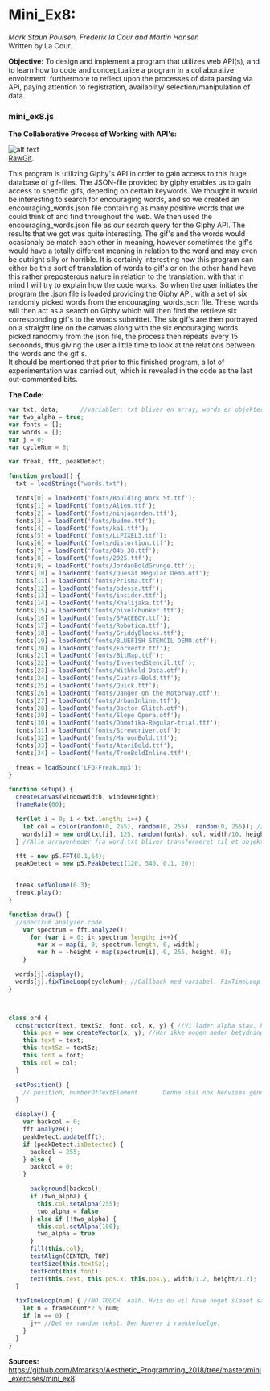 # Mini_Ex8:
*Mark Staun Poulsen, Frederik la Cour and Martin Hansen*  
Written by La Cour.

**Objective:**
To design and implement a program that utilizes web API(s), and to learn how to code and conceptualize a program in a collaborative envoirment. furthermore to reflect upon the processes of data parsing via API, paying attention to registration, availablity/ selection/manipulation of data.

### mini_ex8.js
**The Collaborative Process of Working with API's:**

![alt text](https://github.com/L4COUR/Aesthetic_Programming_Mini_Ex-s/blob/master/Mini_Ex8/Screen%20Shot%202018-04-08%20at%2015.32.37.png "mini_ex8.js")
</br>
[RawGit](https://cdn.rawgit.com/Mmarksp/Aesthetic_Programming_2018/fc238976/mini_exercises/mini_ex8/index_mini_ex8.html).

This program is utilizing Giphy's API in order to gain access to this huge database of gif-files. The JSON-file provided by giphy enables us to gain access to specific gifs, depeding on certain keywords. We thought it would be interesting to search for encouraging words, and so we created an encouraging_words.json file containing as many positive words that we could think of and find throughout the web. We then used the encouraging_words.json file as our search query for the Giphy API. The results that we got was quite interesting. The gif's and the words would ocasionaly be match each other in meaning, however sometimes the gif's would have a totally different meaning in relation to the word and may even be outright silly or horrible. It is certainly interesting how this program can either be this sort of translation of words to gif's or on the other hand have this rather preposterous nature in relation to the translation. with that in mind I will try to explain how the code works. So when the user initiates the program the .json file is loaded providing the Giphy API, with a set of six randomly picked words from the encouraging_words.json file. These words will then act as a search on Giphy which will then find the retrieve six corresponding gif's to the words submittet. The six gif's are then portrayed on a straight line on the canvas along with the six encouraging words picked randomly from the json file, the process then repeats every 15 secoonds, thus giving the user a little time to look at the relations between the words and the gif's.
</br>
It should be mentioned that prior to this finished program, a lot of experimentation was carried out, which is revealed in the code as the last out-commented bits. 

**The Code:**

```javascript
var txt, data;      //variabler: txt bliver en array, words er objekter, j er increment og cycleNum er modolu
var two_alpha = true;
var fonts = [];
var words = [];
var j = 0;
var cycleNum = 8;

var freak, fft, peakDetect;

function preload() {
  txt = loadStrings("words.txt");

  fonts[0] = loadFont('fonts/Boulding Work St.ttf');
  fonts[1] = loadFont('fonts/Alien.ttf');
  fonts[2] = loadFont('fonts/ninjagarden.ttf');
  fonts[3] = loadFont('fonts/budmo.ttf');
  fonts[4] = loadFont('fonts/ka1.ttf');
  fonts[5] = loadFont('fonts/LLPIXEL3.ttf');
  fonts[6] = loadFont('fonts/distortion.ttf');
  fonts[7] = loadFont('fonts/04b_30.ttf');
  fonts[8] = loadFont('fonts/2025.ttf');
  fonts[9] = loadFont('fonts/JordanBoldGrunge.ttf');
  fonts[10] = loadFont('fonts/Quesat Regular Demo.otf');
  fonts[11] = loadFont('fonts/Prisma.ttf');
  fonts[12] = loadFont('fonts/odessa.ttf');
  fonts[13] = loadFont('fonts/insider.ttf');
  fonts[14] = loadFont('fonts/Khalijaka.ttf');
  fonts[15] = loadFont('fonts/pixelchunker.ttf');
  fonts[16] = loadFont('fonts/SPACEBOY.ttf');
  fonts[17] = loadFont('fonts/Robotica.ttf');
  fonts[18] = loadFont('fonts/GriddyBlocks.ttf');
  fonts[19] = loadFont('fonts/BLUEFISH STENCIL DEMO.otf');
  fonts[20] = loadFont('fonts/Forvertz.ttf');
  fonts[21] = loadFont('fonts/BitMap.ttf');
  fonts[22] = loadFont('fonts/InvertedStencil.ttf');
  fonts[23] = loadFont('fonts/Withheld Data.otf');
  fonts[24] = loadFont('fonts/Cuatra-Bold.ttf');
  fonts[25] = loadFont('fonts/Quick.ttf');
  fonts[26] = loadFont('fonts/Danger on the Motorway.otf');
  fonts[27] = loadFont('fonts/UrbanInline.ttf');
  fonts[28] = loadFont('fonts/Doctor Glitch.otf');
  fonts[29] = loadFont('fonts/Slope Opera.otf');
  fonts[30] = loadFont('fonts/Domotika-Regular-trial.ttf');
  fonts[31] = loadFont('fonts/Screwdriver.otf');
  fonts[32] = loadFont('fonts/MaroonBold.ttf');
  fonts[33] = loadFont('fonts/AtariBold.ttf');
  fonts[34] = loadFont('fonts/TronBoldInline.ttf');

  freak = loadSound('LFO-Freak.mp3');
}

function setup() {
  createCanvas(windowWidth, windowHeight);
  frameRate(60);

  for(let i = 0; i < txt.length; i++) {
    let col = color(random(0, 255), random(0, 255), random(0, 255)); //startvaerdi for farve. Den aendrer sig laengere nede.
    words[i] = new ord(txt[i], 125, random(fonts), col, width/10, height/4);  // Det er width/2 og height/2 som skal indstilles til musikken
  } //Alle arrayenheder fra word.txt bliver transformeret til et objekt med argumenter for det enkelte objekt.

  fft = new p5.FFT(0.1,64);
  peakDetect = new p5.PeakDetect(120, 540, 0.1, 20);


  freak.setVolume(0.3);
  freak.play();
}

function draw() {
  //spectrum analyzer code
    var spectrum = fft.analyze();
      for (var i = 0; i< spectrum.length; i++){
        var x = map(i, 0, spectrum.length, 0, width);
        var h = -height + map(spectrum[i], 0, 255, height, 0);
    }

  words[j].display();
  words[j].fixTimeLoop(cycleNum); //Callback med variabel. FixTimeLoop er alle funktioner, der er afhaengige af modolu.
}



class ord {
  constructor(text, textSz, font, col, x, y) { //Vi lader alpha staa, hvis du vil bruge den til musikken. Ellers cutter vi den ud.
    this.pos = new createVector(x, y); //Har ikke nogen anden betydning. Huk at henvise med "this/word[i]".pos.x/y.
    this.text = text;
    this.textSz = textSz;
    this.font = font;
    this.col = col;
  }

  setPosition() {
    // position, numberOfTextElement       Denne skal nok henvises gennem draw
  }

  display() {
    var backcol = 0;
    fft.analyze();
    peakDetect.update(fft);
    if (peakDetect.isDetected) {
      backcol = 255;
    } else {
      backcol = 0;
    }

      background(backcol);
      if (two_alpha) {
        this.col.setAlpha(255);
        two_alpha = false
      } else if (!two_alpha) {
        this.col.setAlpha(100);
        two_alpha = true
      }
      fill(this.col);
      textAlign(CENTER, TOP)
      textSize(this.textSz);
      textFont(this.font);
      text(this.text, this.pos.x, this.pos.y, width/1.2, height/1.2);
  }

  fixTimeLoop(num) { //NO TOUCH. Aaah. Hvis du vil have noget slaaet sammen med oscillationen, saa put det ind her. Den koeres igennem draw.
    let n = frameCount*2 % num;
    if (n == 0) {
      j++ //Det er random tekst. Den koerer i raekkefoelge.
    }
  }
}

```
**Sources:**
https://github.com/Mmarksp/Aesthetic_Programming_2018/tree/master/mini_exercises/mini_ex8
